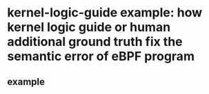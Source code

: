 # kernel-logic-guide example: how kernel logic guide or human additional ground truth fix the semantic error of eBPF program

## example


## 